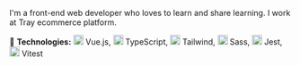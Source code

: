 I'm a front-end web developer who loves to learn and share learning. I work at Tray ecommerce platform.

🦄 **Technologies:**  <img src="https://img.icons8.com/color/48/000000/vue-js.png" width="18px"/> Vue.js, <img src="https://img.icons8.com/color/48/000000/typescript.png" width="18px"/> TypeScript, <img src="https://img.icons8.com/color/48/000000/tailwind_css.png" width="18px"/> Tailwind, <img src="https://sass-lang.com/assets/img/logos/logo-b6e1ef6e.svg" width="18px"/> Sass, <img src="https://miro.medium.com/max/600/1*RQwRLQ0yyCvYmRn_Nst5yg.png" width="18px"/> Jest, <img src="https://vitest.dev/logo.svg" width="18px"/> Vitest
